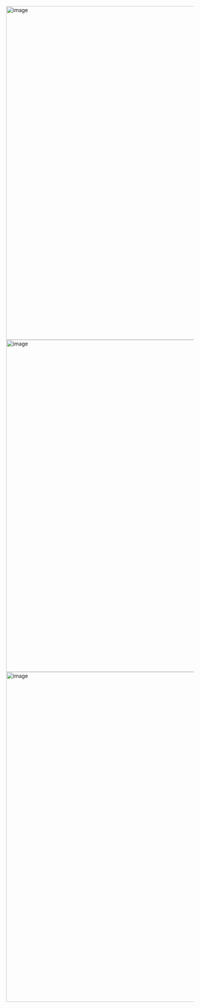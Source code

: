 
<img width="821" height="895" alt="image" src="https://github.com/user-attachments/assets/9341f582-3374-49d9-867c-bf1983dd5c7e" />

<img width="971" height="891" alt="image" src="https://github.com/user-attachments/assets/0b98a41f-998d-441c-854f-fc84e164bf1a" />
<img width="877" height="885" alt="image" src="https://github.com/user-attachments/assets/9d1f73d4-26a4-4341-a0e4-694654fa53d9" />
